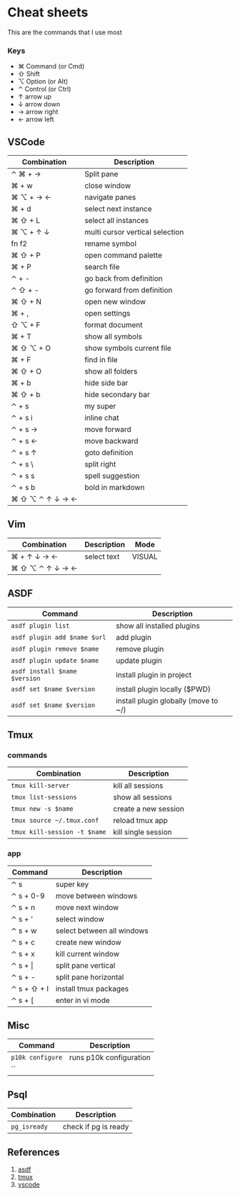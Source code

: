 # Cheat sheets

This are the commands that I use most

### Keys
* ⌘ Command (or Cmd)
* ⇧ Shift
* ⌥ Option (or Alt)
* ⌃ Control (or Ctrl)
* ↑ arrow up 
* ↓ arrow down
* → arrow right
* ← arrow left

## VSCode
| Combination     | Description                     |
| --------------- | ------------------------------- |
| ⌃ ⌘ + →         | Split pane                      |
| ⌘ + w           | close window                    |
| ⌘ ⌥ + → ←       | navigate panes                  |
| ⌘ + d           | select next instance            |
| ⌘ ⇧ + L         | select all instances            |
| ⌘ ⌥ + ↑ ↓       | multi cursor vertical selection |
| fn f2           | rename symbol                   |
| ⌘ ⇧ + P         | open command palette            |
| ⌘ + P           | search file                     |
| ⌃ + -           | go back from definition         |
| ⌃ ⇧ + -         | go forward from definition      |
| ⌘ ⇧ + N         | open new window                 |
| ⌘ + ,           | open settings                   |
| ⇧ ⌥ + F         | format document                 |
| ⌘ + T           | show all symbols                |
| ⌘ ⇧ ⌥ + O       | show symbols current file       |
| ⌘ + F           | find in file                    |
| ⌘ ⇧ + O         | show all folders                |
| ⌘ + b           | hide side bar                   |
| ⌘ ⇧ + b         | hide secondary bar              |
| ⌃ + s           | my super                        |
| ⌃ + s i         | inline chat                     |
| ⌃ + s →         | move forward                    |
| ⌃ + s ←         | move backward                   |
| ⌃ + s ↑         | goto definition                 |
| ⌃ + s  \        | split right                     |
| ⌃ + s  s        | spell suggestion                |
| ⌃ + s  b        | bold in markdown                |
| ⌘ ⇧ ⌥ ⌃ ↑ ↓ → ← |                                 |

## Vim
| Combination     | Description | Mode   |
| --------------- | ----------- | ------ |
| ⌘ + ↑ ↓ → ←     | select text | VISUAL |
| ⌘ ⇧ ⌥ ⌃ ↑ ↓ → ← |             |        |
 

## ASDF
| Command                       | Description                          |
| ----------------------------- | ------------------------------------ |
| `asdf plugin list`            | show all installed plugins           |
| `asdf plugin add $name $url`  | add plugin                           |
| `asdf plugin remove $name`    | remove plugin                        |
| `asdf plugin update $name`    | update plugin                        |
| `asdf install $name $version` | install plugin in project            |
| `asdf set $name $version`     | install plugin locally ($PWD)        |
| `asdf set $name $version`     | install plugin globally (move to ~/) |

## Tmux
### commands
| Combination                  | Description          |
| ---------------------------- | -------------------- |
| `tmux kill-server`           | kill all sessions    |
| `tmux list-sessions`         | show all sessions    |
| `tmux new -s $name`          | create a new session |
| `tmux source ~/.tmux.conf`   | reload tmux app      |
| `tmux kill-session -t $name` | kill single session  |

### app
| Command     | Description                |
| ----------- | -------------------------- |
| ⌃ s         | super key                  |
| ⌃ s + 0-9   | move between windows       |
| ⌃ s + n     | move next window           |
| ⌃ s + '     | select window              |
| ⌃ s + w     | select between all windows |
| ⌃ s + c     | create new window          |
| ⌃ s + x     | kill current window        |
| ⌃ s + \|    | split pane vertical        |
| ⌃ s + -     | split pane horizontal      |
| ⌃ s + ⇧ + I | install tmux packages      |
| ⌃ s + [     | enter in vi mode           |

## Misc
| Command          | Description             |
| ---------------- | ----------------------- |
| `p10k configure` | runs p10k configuration |
| ``               |                         |

## Psql 
| Combination  | Description          |
| ------------ | -------------------- |
| `pg_isready` | check if pg is ready |


## References

1. [asdf](https://asdf-vm.com/manage/commands.html)
2. [tmux](https://medium.com/@Sle3pyHead/tmux-cheat-sheet-and-quick-guide-44038cbe2870)
3. [vscode](https://code.visualstudio.com/shortcuts/keyboard-shortcuts-macos.pdf)